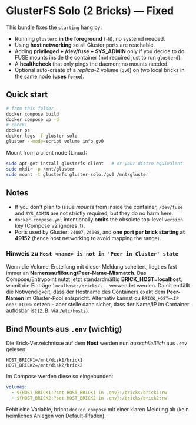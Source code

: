 # GlusterFS Solo (2 Bricks) — Fixed

This bundle fixes the `starting` hang by:
- Running `glusterd` **in the foreground** (`-N`), no systemd needed.
- Using **host networking** so all Gluster ports are reachable.
- Adding **privileged + /dev/fuse + SYS_ADMIN** only if you decide to do FUSE mounts inside the container (not required just to run `glusterd`).
- A **healthcheck** that only pings the daemon; no mounts needed.
- Optional auto-create of a *replica-2* volume (`gv0`) on two local bricks in the same node (**uses `force`**).

## Quick start

```bash
# from this folder
docker compose build
docker compose up -d
# check:
docker ps
docker logs -f gluster-solo
gluster --mode=script volume info gv0
```

Mount from a client node (Linux):
```bash
sudo apt-get install glusterfs-client   # or your distro equivalent
sudo mkdir -p /mnt/gluster
sudo mount -t glusterfs gluster-solo:/gv0 /mnt/gluster
```

## Notes

- If you don't plan to issue *mounts* from inside the container, `/dev/fuse` and `SYS_ADMIN` are not strictly required, but they do no harm here.
- `docker-compose.yml` intentionally **omits** the obsolete top-level `version` key (Compose v2 ignores it).
- Ports used by Gluster: `24007`, `24008`, and **one port per brick starting at 49152** (hence host networking to avoid mapping the range).


### Hinweis zu `Host <name> is not in 'Peer in Cluster' state`
Wenn die Volume-Erstellung mit dieser Meldung scheitert, liegt es fast immer an **Namensauflösung/Peer-Name-Mismatch**.
Das Compose/Entrypoint nutzt jetzt standardmäßig **BRICK_HOST=localhost**, womit die Einträge `localhost:/bricks/...` verwendet werden.
Damit entfällt die Notwendigkeit, dass der Hostname des Containers exakt dem **Peer-Namen** im Gluster-Pool entspricht.
Alternativ kannst du `BRICK_HOST=<IP oder FQDN>` setzen – aber stelle dann sicher, dass der Name/IP im Container auflösbar ist
(z. B. via `/etc/hosts`).



## Bind Mounts aus `.env` (wichtig)
Die Brick-Verzeichnisse auf dem **Host** werden nun *ausschließlich* aus `.env` gelesen:

```env
HOST_BRICK1=/mnt/disk1/brick1
HOST_BRICK2=/mnt/disk2/brick2
```

Im Compose werden diese so eingebunden:
```yaml
volumes:
  - ${HOST_BRICK1:?set HOST_BRICK1 in .env}:/bricks/brick1:rw
  - ${HOST_BRICK2:?set HOST_BRICK2 in .env}:/bricks/brick2:rw
```

Fehlt eine Variable, bricht `docker compose` mit einer klaren Meldung ab (kein heimliches Anlegen von Default-Pfaden).
